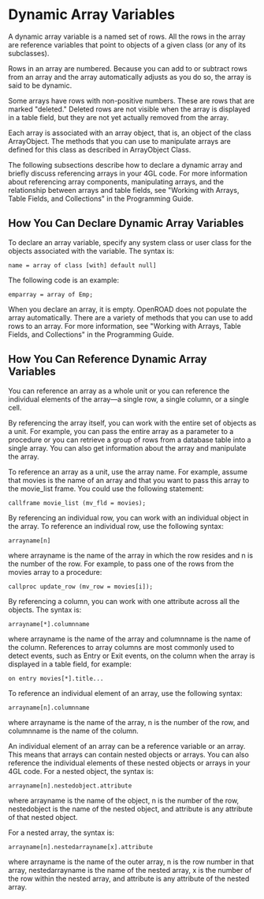 # Dynamic Array Variables

A dynamic array variable is a named set of rows. All the rows in the array are reference variables that point to objects of a given class (or any of its subclasses).

Rows in an array are numbered. Because you can add to or subtract rows from an array and the array automatically adjusts as you do so, the array is said to be dynamic.

Some arrays have rows with non-positive numbers. These are rows that are marked "deleted." Deleted rows are not visible when the array is displayed in a table field, but they are not yet actually removed from the array.

Each array is associated with an array object, that is, an object of the class ArrayObject. The methods that you can use to manipulate arrays are defined for this class as described in ArrayObject Class.

The following subsections describe how to declare a dynamic array and briefly discuss referencing arrays in your 4GL code. For more information about referencing array components, manipulating arrays, and the relationship between arrays and table fields, see "Working with Arrays, Table Fields, and Collections" in the Programming Guide.

## How You Can Declare Dynamic Array Variables

To declare an array variable, specify any system class or user class for the objects associated with the variable. The syntax is:

```
name = array of class [with] default null]
```

The following code is an example:

```
emparray = array of Emp;
```

When you declare an array, it is empty. OpenROAD does not populate the array automatically. There are a variety of methods that you can use to add rows to an array. For more information, see "Working with Arrays, Table Fields, and Collections" in the Programming Guide.

## How You Can Reference Dynamic Array Variables

You can reference an array as a whole unit or you can reference the individual elements of the array—a single row, a single column, or a single cell.

By referencing the array itself, you can work with the entire set of objects as a unit. For example, you can pass the entire array as a parameter to a procedure or you can retrieve a group of rows from a database table into a single array. You can also get information about the array and manipulate the array.

To reference an array as a unit, use the array name. For example, assume that movies is the name of an array and that you want to pass this array to the movie_list frame. You could use the following statement:

```
callframe movie_list (mv_fld = movies);
```

By referencing an individual row, you can work with an individual object in the array. To reference an individual row, use the following syntax:

```
arrayname[n]
```

where arrayname is the name of the array in which the row resides and n is the number of the row. For example, to pass one of the rows from the movies array to a procedure:

```
callproc update_row (mv_row = movies[i]);
```

By referencing a column, you can work with one attribute across all the objects. The syntax is:

```
arrayname[*].columnname
```

where arrayname is the name of the array and columnname is the name of the column. References to array columns are most commonly used to detect events, such as Entry or Exit events, on the column when the array is displayed in a table field, for example:

```
on entry movies[*].title...
```

To reference an individual element of an array, use the following syntax:

```
arrayname[n].columnname
```

where arrayname is the name of the array, n is the number of the row, and columnname is the name of the column.

An individual element of an array can be a reference variable or an array. This means that arrays can contain nested objects or arrays. You can also reference the individual elements of these nested objects or arrays in your 4GL code. For a nested object, the syntax is:

```
arrayname[n].nestedobject.attribute
```

where arrayname is the name of the object, n is the number of the row, nestedobject is the name of the nested object, and attribute is any attribute of that nested object.

For a nested array, the syntax is:

```
arrayname[n].nestedarrayname[x].attribute
```

where arrayname is the name of the outer array, n is the row number in that array, nestedarrayname is the name of the nested array, x is the number of the row within the nested array, and attribute is any attribute of the nested array.
